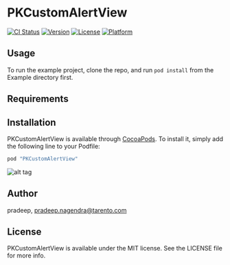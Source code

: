 # PKCustomAlertView

[![CI Status](http://img.shields.io/travis/pradeep/PKCustomAlertView.svg?style=flat)](https://travis-ci.org/pradeep/PKCustomAlertView)
[![Version](https://img.shields.io/cocoapods/v/PKCustomAlertView.svg?style=flat)](http://cocoapods.org/pods/PKCustomAlertView)
[![License](https://img.shields.io/cocoapods/l/PKCustomAlertView.svg?style=flat)](http://cocoapods.org/pods/PKCustomAlertView)
[![Platform](https://img.shields.io/cocoapods/p/PKCustomAlertView.svg?style=flat)](http://cocoapods.org/pods/PKCustomAlertView)

## Usage

To run the example project, clone the repo, and run `pod install` from the Example directory first.

## Requirements

## Installation

PKCustomAlertView is available through [CocoaPods](http://cocoapods.org). To install
it, simply add the following line to your Podfile:

```ruby
pod "PKCustomAlertView"
```
![alt tag](http://postimg.org/image/3tqq71q49/)

## Author

pradeep, pradeep.nagendra@tarento.com

## License

PKCustomAlertView is available under the MIT license. See the LICENSE file for more info.
